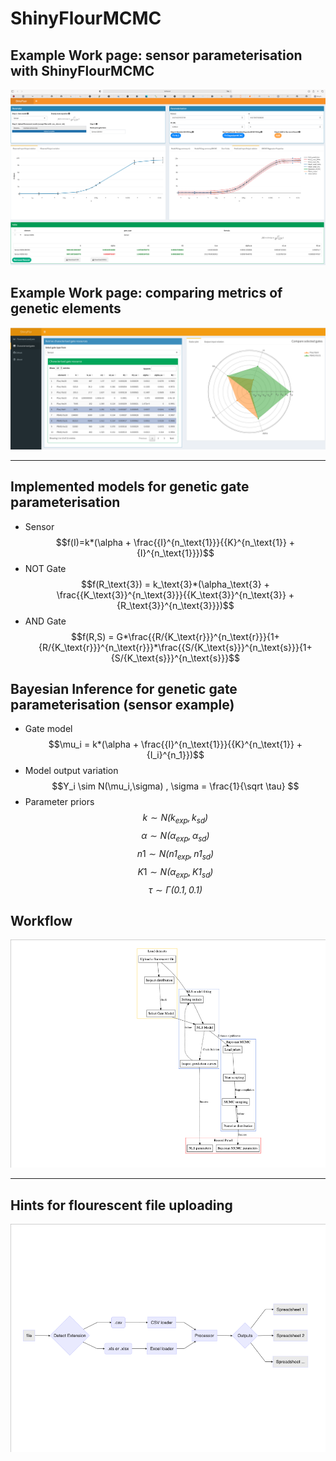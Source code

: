 # ShinyFlourMCMC

## Example Work page: sensor parameterisation with ShinyFlourMCMC
![example work page](https://github.com/lynceuslq/ShinyFlourMCMC/blob/main/www/exampleworkpage.png)

## Example Work page: comparing metrics of genetic elements
![Compare radar](https://github.com/lynceuslq/ShinyFlourMCMC/blob/main/www/radar_compare.png)

****

## Implemented models for genetic gate parameterisation

-   Sensor
    $$f(I)=k*(\alpha + \frac{{I}^{n_\text{1}}}{{K}^{n_\text{1}} + {I}^{n_\text{1}}})$$
-   NOT Gate
    $$f(R_\text{3}) = k_\text{3}*(\alpha_\text{3} + \frac{{K_\text{3}}^{n_\text{3}}}{{K_\text{3}}^{n_\text{3}} + {R_\text{3}}^{n_\text{3}}})$$
-   AND Gate
    $$f(R,S) = G*\frac{{R/{K_\text{r}}}^{n_\text{r}}}{1+{R/{K_\text{r}}}^{n_\text{r}}}*\frac{{S/{K_\text{s}}}^{n_\text{s}}}{1+{S/{K_\text{s}}}^{n_\text{s}}}$$

## Bayesian Inference for genetic gate parameterisation (sensor example)
-   Gate model $$\mu_i = k*(\alpha + \frac{{I}^{n_\text{1}}}{{K}^{n_\text{1}} + {I_i}^{n_1}})$$
-   Model output variation $$Y_i \sim N(\mu_i,\sigma) , \sigma = \frac{1}{\sqrt \tau} $$
-   Parameter priors  
    $$k \sim \mathit{N(k_{exp}, k_{sd})}$$
    $$\alpha \sim \mathit{N(\alpha_{exp}, \alpha_{sd})}$$
    $$n1 \sim \mathit{N(n1_{exp}, n1_{sd})}$$
    $$K1 \sim \mathit{N(\alpha_{exp}, K1_{sd})}$$
    $$\tau \sim \mathit{\Gamma (0.1,0.1)}$$

## Workflow
![Workflow for sensor parameterisation](https://github.com/lynceuslq/ShinyFlourMCMC/blob/main/www/MCMC_workflow_single%20input.png)

****
## Hints for flourescent file uploading
![File input](https://github.com/lynceuslq/ShinyFlourMCMC/blob/main/www/fileinput.png)
